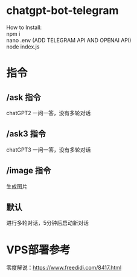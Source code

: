 # chatgpt-bot-telegram
How to Install: <BR>
npm i <BR>
nano .env (ADD TELEGRAM API AND OPENAI API) <BR>
node index.js

# 指令
## /ask 指令
chatGPT2 一问一答，没有多轮对话
## /ask3 指令
chatGPT3 一问一答，没有多轮对话
## /image 指令
生成图片
## 默认
进行多轮对话，5分钟后启动新对话

# VPS部署参考
零度解说：https://www.freedidi.com/8417.html
